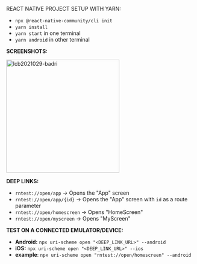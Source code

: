 REACT NATIVE PROJECT SETUP WITH YARN:
* `npx @react-native-community/cli init`
* `yarn install`
* `yarn start` in one terminal
* `yarn android` in other terminal

**SCREENSHOTS:**

<img src="https://github.com/user-attachments/assets/58f6b666-5f34-48b5-88a0-44f17caa3ae9" alt="lcb2021029-badri" width="300" />


**DEEP LINKS:**

- `rntest://open/app` → Opens the "App" screen  
- `rntest://open/app/{id}` → Opens the "App" screen with `id` as a route parameter
- `rntest://open/homescreen` → Opens "HomeScreen"  
- `rntest://open/myscreen` → Opens "MyScreen"  


**TEST ON A CONNECTED EMULATOR/DEVICE:**  

- **Android:** `npx uri-scheme open "<DEEP_LINK_URL>" --android`  
- **iOS:** `npx uri-scheme open "<DEEP_LINK_URL>" --ios`  
- **example**: `npx uri-scheme open "rntest://open/homescreen" --android` 
